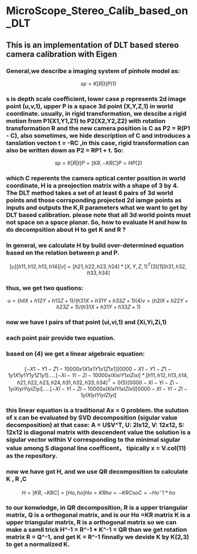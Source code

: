 # MicroScope_Stereo_Calib_based_on_DLT

## This is an implementation of DLT based stereo camera calibration with Eigen  
  
### General,we describe a imaging system of pinhole model as:  
```math
sp = K[R|t]P (1)  
```
### s is depth scale coefficient, lower case p represents 2d image point (u,v,1), upper P is a space 3d  point (X,Y,Z,1)  in world coordinate. usually, in rigid transformation, we descibe a rigid motion from P1(X1,Y1,Z1) to P2(X2,Y2,Z2) with rotation transformation R and the new camera position is C as P2 = R(P1 - C), also sometimes, we hide description of C and introduces a tanslation vecton t = -RC ,in this case, rigid transformation can also be written down as P2 = RP1 + t. So:    
```math
sp = K[R|t]P = [KR, -KRC]P = HP  (2)   
```
### which C reperents the camera optical center position in world coordinate, H is a preojection matrix with a shape of 3 by 4. The DLT method takes a set of at least 6 pairs of 3d world points and those corrsponding projected 2d iamge points as inputs and outputs the K,R parameters what we want to get by DLT based calibration. please note that all 3d world points must not space on a space planar. So, how to evaluate H and how to do decompsition about H to get K and R ?  
### In general, we calculate H by build over-determined equation based on the relation between p and P.  

```math
[u]    [ h11, h12, h13, h14 ]  
[v] =  [ h21, h22, h23, h24 ] * [X, Y,Z,1]^T   (3)      
[1]    [ h31, h32, h33, h34 ]     
```
###  
### thus, we get two quations:  

```math
u = (hllX + h12Y + h13Z + 1)/(h31X + h31Y + h33Z + 1)      (4)     
v = (h2lX + h22Y + h23Z + 1)/(h31X + h31Y + h33Z + 1)    
```
### now we have I pairs of that point (ui,vi,1) and (Xi,Yi,Zi,1)  
### each point pair provide two equation.  
###  
### based on (4) we get a linear algebraic equation:  
###  
```math
[ -X1 -Y1 -Z1 -1 0 0 0 0 x1X1 x1Y1 x1Z1 x1 ]  
[ 0 0 0 0 -X1 -Y1 -Z1 -1 y1X1 y1Y1 y1Z1 y1 ]  
                      .....  
[ -Xi -Yi -Zi -1 0 0 0 0 xiXi xiY1 xiZi xi ]    * [h11, h12, h13, h14,h21, h22, h23, h24,h31, h32, h33, h34 ]^T = 0 (5)  
[ 0 0 0 0 -Xi -Yi -Zi -1 yiXi yiYi yiZi yi ]  
                    .....  
[ -XI -YI -ZI -1 0 0 0 0 xIXI xIYI xIZI xI ]  
[ 0 0 0 0 -XI -YI -ZI -1 yIXI yIYI yIZI yI ]  
```

###  
### this linear equation is a traditional Ax = 0 problem. the sulution of x can be evaluated by SVD decomposition (sigular value decomposition)  at that case:  A = USV^T, U: 2Ix12, V: 12x12, S: 12x12 is diagonal matrix with descendent value the solution is a sigular vector within V corresponding to the minimal sigular value among S diagonal line coefficent， tipically x = V.col(11) as the repository.    
### now we have got H, and we use QR decomposition to calculate K , R ,C  

```math
 H = [KR, -KRC] = [Ho, ho]  
 Ho = KR  
 ho = -KRC  
 so C = -Ho^-1 * ho      
```

### to our konwledge, in QR decomposition, R is a upper triangular matrix, Q is a orthogonal matrix, and is our Ho =KR matrix K is a upper triangular matrix, R is a orthogonal matrix so  we can make a samll trick H^-1 = R^-1 * K^-1 = QR  than we get rotation matrix R = Q^-1, and get K = R^-1  finnally we devide K by K(2,3) to get a normalized K.  
